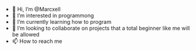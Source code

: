 - 👋 Hi, I’m @Marcxell
- 👀 I’m interested in programmong
- 🌱 I’m currently learning how to program
- 💞️ I’m looking to collaborate on projects that a total beginner like me will be allowed
- 📫 How to reach me 

<!---
Marcxell/Marcxell is a ✨ special ✨ repository because its `README.md` (this file) appears on your GitHub profile.
You can click the Preview link to take a look at your changes.
--->

